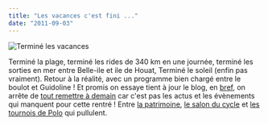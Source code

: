 ```yaml
---
title: "Les vacances c'est fini ..."
date: "2011-09-03"
---
```


![](/uploads/vacances.jpg "Terminé les vacances")

Terminé la plage, terminé les rides de 340 km en une journée, terminé les sorties en mer entre Belle-ile et ile de Houat, Terminé le soleil (enfin pas vraiment). Retour à la réalité, avec un programme bien chargé entre le boulot et Guidoline ! Et promis on essaye tient à jour le blog, en [bref](http://www.canalplus.fr/c-divertissement/pid3848-c-bref.html?vid=507288&sc_cmpid=FBSharePlayerEmbed), on arrête de [tout remettre à demain](http://www.canalplus.fr/c-divertissement/pid3848-c-bref.html?vid=507288&sc_cmpid=FBSharePlayerEmbed) car c'est pas les actus et les évènements qui manquent pour cette rentré ! Entre [la patrimoine](http://www.lapatrimoine.fr/), [le salon du cycle](http://www.lesalonducycle.com/) et [les tournois de Polo](http://www.pignonfixe.com/forumdisplay.php?fid=13) qui pullulent.
